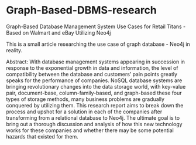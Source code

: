 # Graph-Based-DBMS-research
Graph-Based Database Management System Use Cases for Retail Titans - Based on Walmart and eBay Utilizing Neo4j

This is a small article researching the use case of graph database - Neo4j in reality.

Abstract:
With database management systems appearing in succession in response to the exponential growth in data and information, the level of compatibility between the database and customers’ pain points greatly speaks for the performance of companies. NoSQL database systems are bringing revolutionary changes into the data storage world, with key-value pair, document-base, column-family-based, and graph-based these four types of storage methods, many business problems are gradually conquered by utilizing them. This research report aims to break down the process and upshot for a solution in each of the companies after transforming from a relational database to Neo4j. The ultimate goal is to bring out a thorough discussion and analysis of how this new technology works for these companies and whether there may be some potential hazards that existed for them.
